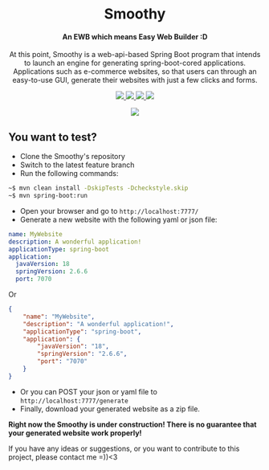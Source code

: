 <p align="center">
 <h1 align="center">Smoothy</h1>
 <h4 align="center">An EWB which means Easy Web Builder :D</h4>
 <p align="center">At this point, Smoothy is a web-api-based Spring Boot program that intends to launch an engine for generating spring-boot-cored applications. Applications such as e-commerce websites, so that users can through an easy-to-use GUI, generate their websites with just a few clicks and forms.</p>
</p>

<p align="center">
    <a href="https://github.com/TheXSolutions/smoothy/releases/tag/v0.1.1-DEV">
        <img src="https://badgify.thex.solutions/api/badge/link?title=smoothy%20v0.1.1-DEV&icon=github&size=s&bg=orange&theme=edge" />
    </a>
    <a href="https://github.com/TheXSolutions/smoothy/search?l=java">
        <img src="https://badgify.thex.solutions/api/badge/link?title=18&icon=java&size=s&bg=pink&theme=edge" />
    </a>
    <a href="https://github.com/TheXSolutions/smoothy/blob/main/LICENSE">
        <img src="https://badgify.thex.solutions/api/badge/link?title=GPL-2.0&icon=scale-balanced&size=s&bg=cyan&theme=edge" />
    </a>
    <a href="https://discordapp.com/users/shuoros#5896">
        <img src="https://badgify.thex.solutions/api/badge/link?title=Contact%20Me!&icon=discord&size=s&bg=564e91&theme=edge" />
    </a>
</p>
<p align="center">
    <a href="https://commerce.coinbase.com/checkout/6e1472f5-3481-4949-84cf-a915e0cb8d0c">
        <img src="https://badgify.thex.solutions/api/badge/link?title=Buy%20me%20a%20%20cup%20of%20coffee%20:D&icon=hand-holding-dollar&size=s&bg=green" />
    </a>
</p>

## You want to test?

- Clone the Smoothy's repository
- Switch to the latest feature branch
- Run the following commands:

```bash
~$ mvn clean install -DskipTests -Dcheckstyle.skip
~$ mvn spring-boot:run
```

- Open your browser and go to `http://localhost:7777/`
- Generate a new website with the following yaml or json file:
```yaml
name: MyWebsite
description: A wonderful application!
applicationType: spring-boot
application:
  javaVersion: 18
  springVersion: 2.6.6
  port: 7070          
```

Or

```json
{
    "name": "MyWebsite",
    "description": "A wonderful application!",
    "applicationType": "spring-boot",
    "application": {
        "javaVersion": "18",
        "springVersion": "2.6.6",
        "port": "7070"
    }
}
```

- Or you can POST your json or yaml file to `http://localhost:7777/generate`
- Finally, download your generated website as a zip file.

**Right now the Smoothy is under construction! There is no guarantee that your generated website work properly!**

If you have any ideas or suggestions, or you want to contribute to this project, please contact me =))<3